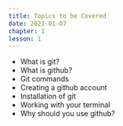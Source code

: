 ```yaml
---
title: Topics to be Covered
date: 2021-01-07
chapter: 1
lesson: 1
---
```


* What is git?
* What is github? 
* Git commands 
* Creating a github account 
* Installation of git 
* Working with your terminal 
* Why should you use github?

